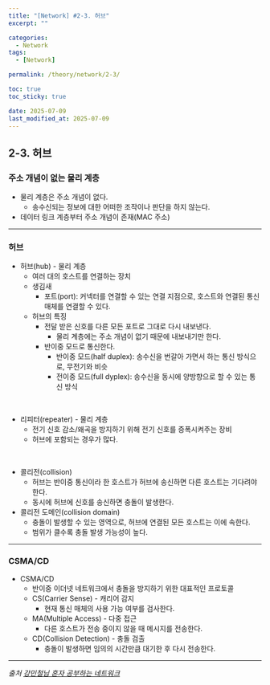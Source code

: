 ```yaml
---
title: "[Network] #2-3. 허브"
excerpt: ""

categories:
  - Network
tags:
  - [Network]

permalink: /theory/network/2-3/

toc: true
toc_sticky: true

date: 2025-07-09
last_modified_at: 2025-07-09
---
```


## 2-3. 허브

### 주소 개념이 없는 물리 계층

- 물리 계층은 주소 개념이 없다.
    - 송수신되는 정보에 대한 어떠한 조작이나 판단을 하지 않는다.
- 데이터 링크 계층부터 주소 개념이 존재(MAC 주소)

---

### 허브

- 허브(hub) - 물리 계층
    - 여러 대의 호스트를 연결하는 장치
    - 생김새
        - 포트(port): 커넥터를 연결할 수 있는 연결 지점으로, 호스트와 연결된 통신 매체를 연결할 수 있다.
    - 허브의 특징
        - 전달 받은 신호를 다른 모든 포트로 그대로 다시 내보낸다.
            - 물리 계층에는 주소 개념이 없기 때문에 내보내기만 한다.
        - 반이중 모드로 통신한다.
            - 반이중 모드(half duplex): 송수신을 번갈아 가면서 하는 통신 방식으로, 무전기와 비슷
            - 전이중 모드(full dyplex): 송수신을 동시에 양방향으로 할 수 있는 통신 방식

&nbsp;

- 리피터(repeater) - 물리 계층
    - 전기 신호 감소/왜곡을 방지하기 위해 전기 신호를 증폭시켜주는 장비
    - 허브에 포함되는 경우가 많다.

&nbsp;

- 콜리전(collision)
    - 허브는 반이중 통신이라 한 호스트가 허브에 송신하면 다른 호스트는 기다려야 한다.
    - 동시에 허브에 신호를 송신하면 충돌이 발생한다.
- 콜리전 도메인(collision domain)
    - 충돌이 발생할 수 있는 영역으로, 허브에 연결된 모든 호스트는 이에 속한다.
    - 범위가 클수록 충돌 발생 가능성이 높다.

---

### CSMA/CD

- CSMA/CD
    - 반이중 이더넷 네트워크에서 충돌을 방지하기 위한 대표적인 프로토콜
    - CS(Carrier Sense) - 캐리어 감지
        - 현재 통신 매체의 사용 가능 여부를 검사한다.
    - MA(Multiple Access) - 다중 접근
        - 다른 호스트가 전송 중이지 않을 때 메시지를 전송한다.
    - CD(Collision Detection) - 충돌 검출
        - 충돌이 발생하면 임의의 시간만큼 대기한 후 다시 전송한다.

--- 

*출처*
*[강민철님 혼자 공부하는 네트워크](https://www.inflearn.com/course/%EA%B0%9C%EB%B0%9C%EC%9E%90-%EC%BB%B4%ED%93%A8%ED%84%B0%EA%B3%B5%ED%95%99-%ED%98%BC%EC%9E%90%EA%B3%B5%EB%B6%80%ED%95%98%EB%8A%94-%EB%84%A4%ED%8A%B8%EC%9B%8C%ED%81%AC/dashboard)*
